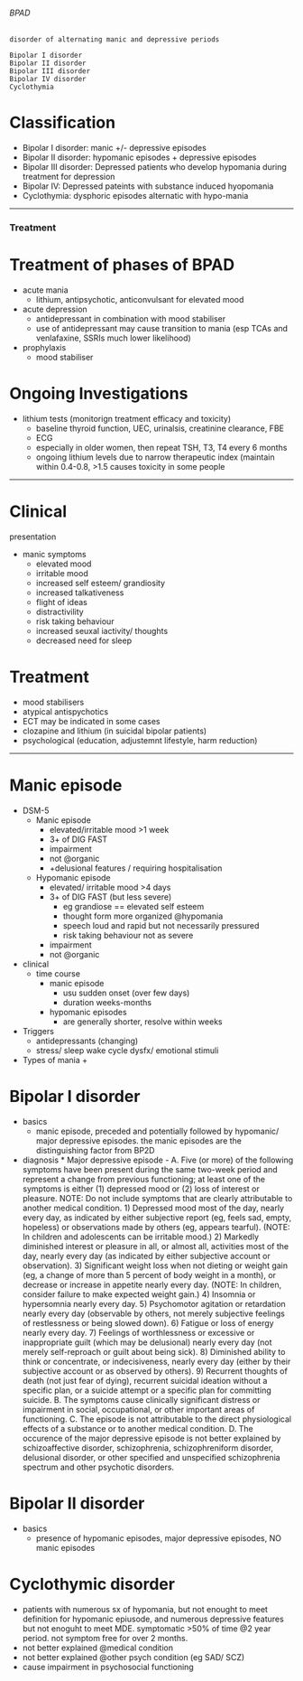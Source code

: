 ###### BPAD 
    disorder of alternating manic and depressive periods

    Bipolar I disorder
    Bipolar II disorder
    Bipolar III disorder
    Bipolar IV disorder
    Cyclothymia

# Classification
- Bipolar I disorder: manic +/- depressive episodes
- Bipolar II disorder: hypomanic episodes + depressive episodes
- Bipolar III disorder: Depressed patients who develop hypomania during treatment for depression
- Bipolar IV: Depressed pateints with substance induced hyopomania
- Cyclothymia: dysphoric episodes alternatic with hypo-mania

------------------------------------------------------

### Treatment

# Treatment of phases of BPAD
- acute mania
    + lithium, antipsychotic, anticonvulsant for elevated mood
- acute depression
    + antidepressant in combination with mood stabiliser
    + use of antidepressant may cause transition to mania (esp TCAs and venlafaxine, SSRIs much lower likelihood)
- prophylaxis
    + mood stabiliser

# Ongoing Investigations
- lithium tests (monitorign treatment efficacy and toxicity)
    + baseline thyroid function, UEC, urinalsis, creatinine clearance, FBE
    + ECG
    + especially in older women, then repeat TSH, T3, T4 every 6 months
    + ongoing lithium levels due to narrow therapeutic index (maintain within 0.4-0.8, >1.5 causes toxicity in some people

-------------------------------------------------------


# Clinical
presentation
- manic symptoms
    + elevated mood
    + irritable mood
    + increased self esteem/ grandiosity
    + increased talkativeness
    + flight of ideas
    + distractivility
    + risk taking behaviour
    + increased seuxal iactivity/ thoughts
    + decreased need for sleep

# Treatment
- mood stabilisers
- atypical antispychotics
- ECT may be indicated in some cases
- clozapine and lithium (in suicidal bipolar patients)
- psychological (education, adjustemnt lifestyle, harm reduction)

-----------------------------------
# Manic episode
 - DSM-5 
    + Manic episode
        * elevated/irritable mood >1 week
        * 3+ of DIG FAST
        * impairment
        * not @organic
        * +delusional features / requiring hospitalisation
    +  Hypomanic episode
        * elevated/ irritable mood >4 days
        * 3+ of DIG FAST (but less severe)
            - eg grandiose == elevated self esteem
            - thought form more organized @hypomania
            - speech loud and rapid but not necessarily pressured
            - risk taking behaviour not as severe
        * impairment
        * not @organic
- clinical
    + time course
        * manic episode
            - usu sudden onset (over few days)
            - duration weeks-months
        * hypomanic episodes
            - are generally shorter, resolve within weeks
- Triggers
    + antidepressants (changing)
    + stress/ sleep wake cycle dysfx/ emotional stimuli
- Types of mania
    + 
    


# Bipolar I disorder
- basics
    + manic episode, preceded and potentially followed by hypomanic/ major depressive episodes. the manic episodes are the distinguishing factor from BP2D
- diagnosis
        * Major depressive episode
            - A. Five (or more) of the following symptoms have been present during the same two-week period and represent a change from previous functioning; at least one of the symptoms is either (1) depressed mood or (2) loss of interest or pleasure.
            NOTE: Do not include symptoms that are clearly attributable to another medical condition.
                1) Depressed mood most of the day, nearly every day, as indicated by either subjective report (eg, feels sad, empty, hopeless) or observations made by others (eg, appears tearful). (NOTE: In children and adolescents can be irritable mood.)
                2) Markedly diminished interest or pleasure in all, or almost all, activities most of the day, nearly every day (as indicated by either subjective account or observation).
                3) Significant weight loss when not dieting or weight gain (eg, a change of more than 5 percent of body weight in a month), or decrease or increase in appetite nearly every day. (NOTE: In children, consider failure to make expected weight gain.)
                4) Insomnia or hypersomnia nearly every day.
                5) Psychomotor agitation or retardation nearly every day (observable by others, not merely subjective feelings of restlessness or being slowed down).
                6) Fatigue or loss of energy nearly every day.
                7) Feelings of worthlessness or excessive or inappropriate guilt (which may be delusional) nearly every day (not merely self-reproach or guilt about being sick).
                8) Diminished ability to think or concentrate, or indecisiveness, nearly every day (either by their subjective account or as observed by others).
                9) Recurrent thoughts of death (not just fear of dying), recurrent suicidal ideation without a specific plan, or a suicide attempt or a specific plan for committing suicide.
            B. The symptoms cause clinically significant distress or impairment in social, occupational, or other important areas of functioning.
            C. The episode is not attributable to the direct physiological effects of a substance or to another medical condition.
            D. The occurence of the major depressive episode is not better explained by schizoaffective disorder, schizophrenia, schizophreniform disorder, delusional disorder, or other specified and unspecified schizophrenia spectrum and other psychotic disorders.


# Bipolar II disorder
- basics
    + presence of hypomanic episodes, major depressive episodes, NO manic episodes

# Cyclothymic disorder
- patients with numerous sx of hypomania, but not enought to meet definition for hypomanic epiusode, and numerous depressive features but not enoguht to meet MDE. symptomatic >50% of time @2 year period. not symptom free for over 2 months. 
- not better explained @medical condition
- not better explained @other psych condition (eg SAD/ SCZ)
- cause impairment in psychosocial functioning